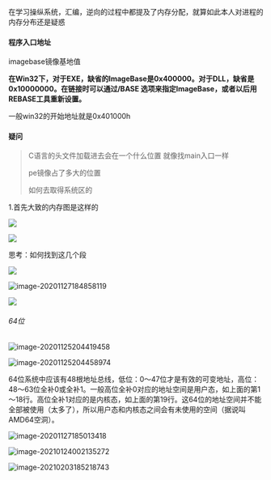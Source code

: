 在学习操纵系统，汇编，逆向的过程中都提及了内存分配，就算如此本人对进程的内存分布还是疑惑

#### 程序入口地址

imagebase镜像基地值

**在Win32下，对于EXE，缺省的ImageBase是0x400000。对于DLL，缺省是0x10000000。在链接时可以通过/BASE 选项来指定ImageBase，或者以后用REBASE工具重新设置。**

一般win32的开始地址就是0x401000h

#### 疑问

> C语言的头文件加载进去会在一个什么位置   就像找main入口一样
>
> pe镜像占了多大的位置
>
> 如何去取得系统区的

1.首先大致的内存图是这样的

![](../img/20201025124615.png)



![](../img/20201025153434.png)

思考：如何找到这几个段

![](../img/20201025154337.png)

![image-20201127184858119](../img/image-20201127184858119.png)

![](../img/20201109141117.png)

###### 64位



![image-20201125204419458](../img/image-20201125204419458.png)

![image-20201125204458974](../img/image-20201125204458974.png)

64位系统中应该有48根地址总线，低位：0～47位才是有效的可变地址，高位：48～63位全补0或全补1。一般高位全补0对应的地址空间是用户态，如上面的第1～18行。高位全补1对应的是内核态，如上面的第19行。这64位的地址空间并不能全部被使用（太多了），所以用户态和内核态之间会有未使用的空间（据说叫AMD64空洞）。

![image-20201127185013418](../img/image-20201127185013418.png)

![image-20210124002135272](../img/image-20210124002135272.png)

![image-20210203185218743](../img/image-20210203185218743.png)